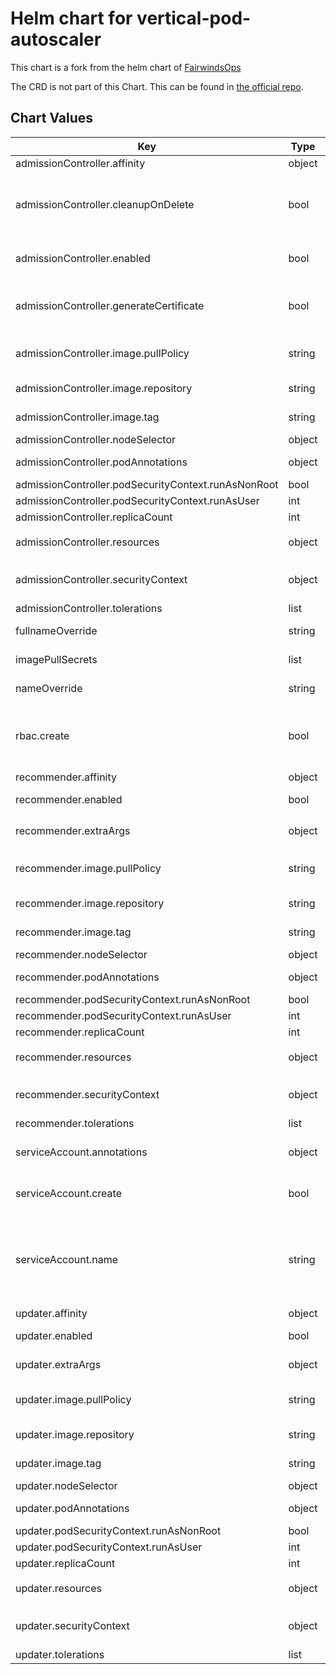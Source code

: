 # Helm chart for vertical-pod-autoscaler

This chart is a fork from the helm chart of [FairwindsOps](https://github.com/FairwindsOps/charts/tree/master/stable/vpa)

The CRD is not part of this Chart. This can be found in [the official repo](https://github.com/kubernetes/autoscaler/blob/master/vertical-pod-autoscaler/deploy/vpa-v1-crd.yaml).

## Chart Values

| Key                                                 | Type   | Default                                                                                       | Description                                                                                                                                                                               |
| --------------------------------------------------- | ------ | --------------------------------------------------------------------------------------------- | ----------------------------------------------------------------------------------------------------------------------------------------------------------------------------------------- |
| admissionController.affinity                        | object | `{}`                                                                                          |                                                                                                                                                                                           |
| admissionController.cleanupOnDelete                 | bool   | `true`                                                                                        | If true, a post-delete job will remove the mutatingwebhookconfiguration and the tls secret for the admission controller                                                                   |
| admissionController.enabled                         | bool   | `false`                                                                                       | If true, will install the admission-controller component of vpa                                                                                                                           |
| admissionController.generateCertificate             | bool   | `true`                                                                                        | If true and admissionController is enabled, a pre-install hook will run to create the certificate for the webhook                                                                         |
| admissionController.image.pullPolicy                | string | `"Always"`                                                                                    | The pull policy for the admission controller image. Recommend not changing this                                                                                                           |
| admissionController.image.repository                | string | `"us.gcr.io/k8s-artifacts-prod/autoscaling/vpa-admission-controller"`                         | The location of the vpa admission controller image                                                                                                                                        |
| admissionController.image.tag                       | string | `""`                                                                                          | Overrides the image tag whose default is the chart appVersion                                                                                                                             |
| admissionController.nodeSelector                    | object | `{}`                                                                                          |                                                                                                                                                                                           |
| admissionController.podAnnotations                  | object | `{}`                                                                                          | Annotations to add to the admission controller pod                                                                                                                                        |
| admissionController.podSecurityContext.runAsNonRoot | bool   | `true`                                                                                        |                                                                                                                                                                                           |
| admissionController.podSecurityContext.runAsUser    | int    | `65534`                                                                                       |                                                                                                                                                                                           |
| admissionController.replicaCount                    | int    | `1`                                                                                           |                                                                                                                                                                                           |
| admissionController.resources                       | object | `{"limits":{"cpu":"200m","memory":"500Mi"},"requests":{"cpu":"50m","memory":"200Mi"}}`        | The resources block for the admission controller pod                                                                                                                                      |
| admissionController.securityContext                 | object | `{}`                                                                                          | The security context for the containers inside the admission controller pod                                                                                                               |
| admissionController.tolerations                     | list   | `[]`                                                                                          |                                                                                                                                                                                           |
| fullnameOverride                                    | string | `""`                                                                                          | A template override for the fullname                                                                                                                                                      |
| imagePullSecrets                                    | list   | `[]`                                                                                          | A list of image pull secrets to be used for all pods                                                                                                                                      |
| nameOverride                                        | string | `""`                                                                                          | A template override for the name                                                                                                                                                          |
| rbac.create                                         | bool   | `true`                                                                                        | If true, then rbac resources (clusterroles and clusterrolebindings) will be created for the selected components.                                                                          |
| recommender.affinity                                | object | `{}`                                                                                          |                                                                                                                                                                                           |
| recommender.enabled                                 | bool   | `true`                                                                                        | If true, the vpa recommender component will be installed.                                                                                                                                 |
| recommender.extraArgs                               | object | `{"pod-recommendation-min-cpu-millicores":15,"pod-recommendation-min-memory-mb":100,"v":"4"}` | A set of key-value flags to be passed to the recommender                                                                                                                                  |
| recommender.image.pullPolicy                        | string | `"Always"`                                                                                    | The pull policy for the recommender image. Recommend not changing this                                                                                                                    |
| recommender.image.repository                        | string | `"us.gcr.io/k8s-artifacts-prod/autoscaling/vpa-recommender"`                                  | The location of the recommender image                                                                                                                                                     |
| recommender.image.tag                               | string | `""`                                                                                          | Overrides the image tag whose default is the chart appVersion                                                                                                                             |
| recommender.nodeSelector                            | object | `{}`                                                                                          |                                                                                                                                                                                           |
| recommender.podAnnotations                          | object | `{}`                                                                                          | Annotations to add to the recommender pod                                                                                                                                                 |
| recommender.podSecurityContext.runAsNonRoot         | bool   | `true`                                                                                        |                                                                                                                                                                                           |
| recommender.podSecurityContext.runAsUser            | int    | `65534`                                                                                       |                                                                                                                                                                                           |
| recommender.replicaCount                            | int    | `1`                                                                                           |                                                                                                                                                                                           |
| recommender.resources                               | object | `{"limits":{"cpu":"200m","memory":"1000Mi"},"requests":{"cpu":"50m","memory":"500Mi"}}`       | The resources block for the recommender pod                                                                                                                                               |
| recommender.securityContext                         | object | `{}`                                                                                          | The security context for the containers inside the recommender pod                                                                                                                        |
| recommender.tolerations                             | list   | `[]`                                                                                          |                                                                                                                                                                                           |
| serviceAccount.annotations                          | object | `{}`                                                                                          | Annotations to add to the service accounts for each component                                                                                                                             |
| serviceAccount.create                               | bool   | `true`                                                                                        | Specifies whether a service account should be created for each component                                                                                                                  |
| serviceAccount.name                                 | string | `""`                                                                                          | The base name of the service account to use (appended with the component). If not set and create is true, a name is generated using the fullname template and appended for each component |
| updater.affinity                                    | object | `{}`                                                                                          |                                                                                                                                                                                           |
| updater.enabled                                     | bool   | `true`                                                                                        | If true, the updater component will be deployed                                                                                                                                           |
| updater.extraArgs                                   | object | `{}`                                                                                          | A key-value map of flags to pass to the updater                                                                                                                                           |
| updater.image.pullPolicy                            | string | `"Always"`                                                                                    | The pull policy for the updater image. Recommend not changing this                                                                                                                        |
| updater.image.repository                            | string | `"us.gcr.io/k8s-artifacts-prod/autoscaling/vpa-updater"`                                      | The location of the updater image                                                                                                                                                         |
| updater.image.tag                                   | string | `""`                                                                                          | Overrides the image tag whose default is the chart appVersion                                                                                                                             |
| updater.nodeSelector                                | object | `{}`                                                                                          |                                                                                                                                                                                           |
| updater.podAnnotations                              | object | `{}`                                                                                          | Annotations to add to the updater pod                                                                                                                                                     |
| updater.podSecurityContext.runAsNonRoot             | bool   | `true`                                                                                        |                                                                                                                                                                                           |
| updater.podSecurityContext.runAsUser                | int    | `65534`                                                                                       |                                                                                                                                                                                           |
| updater.replicaCount                                | int    | `1`                                                                                           |                                                                                                                                                                                           |
| updater.resources                                   | object | `{"limits":{"cpu":"200m","memory":"1000Mi"},"requests":{"cpu":"50m","memory":"500Mi"}}`       | The resources block for the updater pod                                                                                                                                                   |
| updater.securityContext                             | object | `{}`                                                                                          | The security context for the containers inside the updater pod                                                                                                                            |
| updater.tolerations                                 | list   | `[]`                                                                                          |                                                                                                                                                                                           |
